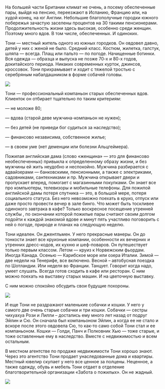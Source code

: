 На большей части Британии климат не очень, а посему обеспеченные пары, выйдя на пенсию, переезжают в Испанию, Францию или, на худой конец, на юг Англии. Небольшие благополучные городки южного побережья зачастую заселены процентов на 30 такими пенсионерами. Продолжительность жизни здесь высокая, особенно среди женщин. Поэтому много вдов. В том числе, обеспеченных. И одиноких.

Тони — местный житель одного из южных городков. Он овдовел давно, детей у них с женой не было. Средний класс. Костюм, жилетка, галстук, шляпа — всегда. Плащ или пальто — по погоде. Начищенные ботинки. Вся одежда — образца и выпуска не позже 70-х и 80-х годов, докитайского периода. Никаких современных курток, джинсов, кроссовок. Тони прихрамывает и ходит с тяжелой тростью с серебряным набалдашником в форме собачей головы.

![](https://assets.discours.io/unsafe/900x/production/image/e247a830-a54a-11e8-bfc7-9b5979ddfe3f.jpeg)

Тони — профессиональный компаньон старых обеспеченных вдов. Клиенток он отбирает тщательно по таким критериям:

— не моложе 80;

— вдова (старой деве мужчина-компаньон не нужен);

— без детей (не приведи бог судиться за наследство);

— финансово независима, собственное жилье;

— в своем уме (нет деменции или болезни Альцгеймера).

Пожилая английская дама (слово «женщина» — это для финансово необеспеченных) привыкла к определенному образу жизни, и без мужчины ей жить неудобно и неспокойно. Мужчина разбирается с адвайзерами — банковскими, пенсионными, а также с электриками, садовниками, сантехниками и пр. Мужчина открывает двери и пропускает вперед, помогает с магазинными покупками. Он знает все про компьютеры, телевизоры и мобильные телефоны. Для пожилой английской дамы потеря спутника — это, в большой мере, потеря социального статуса. Без него невозможно поехать в круиз, отпуск или даже просто провести вечер в зале бинго. Что может быть тоскливее одинокого завтрака в кафе? Только воскресное посещение утренней службы , по окончании которой пожилые пары считают своим долгом подойти к каждой знакомой вдове и минут пять участливо поговорить с ней о погоде, природе и планах на следующую неделю.

Тони идеален. Он джентльмен. У него прекрасные манеры. Он до тонкости знает все круизные компании, особенности их вечерних и утренних дресс-кодов, их кухню и шеф-поваров. Он путешествует только первым классом. Летом — круиз к Норвежским фьордам. Иногда Канада. Осенью — Карибское море или озера Италии. Зимой — две недели на Тенерифе, все включено. Весной – автобусная поездка по Шотландии. Или неделя во Франции. Танцует. Говорит когда надо, умеет слушать. Всегда готов сходить в кафе или ресторан. С ним можно поехать на выставку старых машин. И на цветочную выставку.

С ним можно спокойно обсудить свои будущие похороны.

![](https://assets.discours.io/unsafe/900x/production/image/e291d090-a54a-11e8-bfc7-9b5979ddfe3f.jpeg)

И еще Тони не раздражают маленькие собачки и кошки. У него у самого две очень старые собачки и три кошки. Собачки — сестры чихуахуа Рози и Лилли – достались ему много лет назад от подруг Эйлин и Сю. Он сначала был компаньоном Эйлин, а когда ее не стало и вскоре после этого овдовела Сю, то как-то само собой Тони стал и ее компаньоном. Кошки — Голди, Панч и Полковник Хью — тоже старые, и тоже оставленные ему в наследство. Вместе с недвижимостью и всем остальным.

В местном агентстве по продаже недвижимости Тони хорошо знают. Через это агентство Тони продает унаследованные дома и квартиры. Местный ювелир скупает у него все ценное за полцены. Неценное, а также одежду, обувь и мебель Тони отдает в отделение благотворительной организации «Забота о пожилых». Он не жадный.

![](https://assets.discours.io/unsafe/900x/production/image/e320f130-a54a-11e8-bfc7-9b5979ddfe3f.jpeg)
